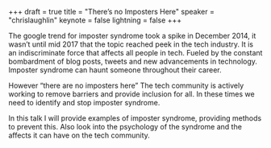 +++
draft = true
title = "There’s no Imposters Here"
speaker = "chrislaughlin"
keynote = false
lightning = false
+++

The google trend for imposter syndrome took a spike in December 2014, it wasn’t until mid 2017 that the topic reached peek in the tech industry. It is an indiscriminate force that affects all people in tech. Fueled by the constant bombardment of blog posts, tweets and new advancements in technology. Imposter syndrome can haunt someone throughout their career.

However “there are no imposters here” The tech community is actively working to remove barriers and provide inclusion for all. In these times we need to identify and stop imposter syndrome. 

In this talk I will provide examples of imposter syndrome, providing methods to prevent this. Also look into the psychology of the syndrome and the affects it can have on the tech community.